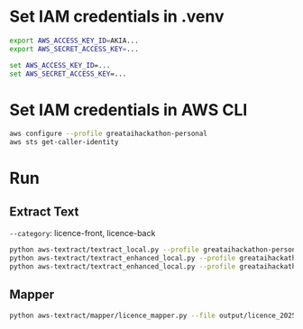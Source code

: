 # Set IAM credentials in .venv
```bash
export AWS_ACCESS_KEY_ID=AKIA...
export AWS_SECRET_ACCESS_KEY=...
```

```cmd
set AWS_ACCESS_KEY_ID=...
set AWS_SECRET_ACCESS_KEY=...
```

# Set IAM credentials in AWS CLI
```bash
aws configure --profile greataihackathon-personal
aws sts get-caller-identity
```

# Run
## Extract Text
`--category`: licence-front, licence-back
```bash
python aws-textract/textract_local.py --profile greataihackathon-personal --file aws-textract/files/paystub.jpg --region us-east-1
python aws-textract/textract_enhanced_local.py --profile greataihackathon-personal --file aws-textract/files/paystub.jpg --region us-east-1 --mode tfbq
python aws-textract/textract_enhanced_local.py --profile greataihackathon-personal --file aws-textract/files/licence.jpeg --region us-east-1 --mode q --category licence
```

## Mapper
```bash
python aws-textract/mapper/licence_mapper.py --file output/licence_20250916_211544_q.json
```